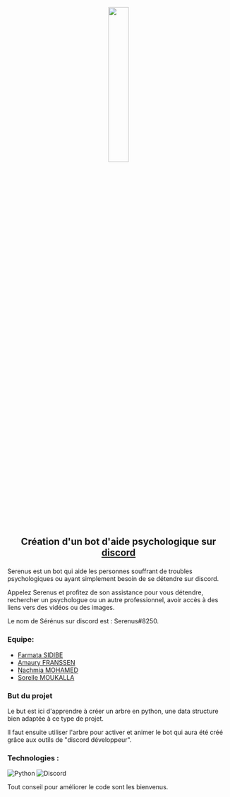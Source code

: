 <p align="center">
  <img width="30%" src="https://images.unsplash.com/photo-1507146153580-69a1fe6d8aa1?ixlib=rb-1.2.1&ixid=MnwxMjA3fDB8MHxwaG90by1wYWdlfHx8fGVufDB8fHx8&auto=format&fit=crop&w=1170&q=80" />
</p>

## <p align="center"> Création d'un bot d'aide psychologique sur <a href="https://discord.com/"> discord </a> </p>

Serenus est un bot qui aide les personnes souffrant de troubles psychologiques ou ayant simplement besoin de se détendre sur discord.<br/> 

Appelez Serenus et profitez de son assistance pour vous détendre, rechercher un psychologue ou un autre professionnel, avoir accès à des liens vers des vidéos ou des images.

Le nom de Sérénus sur discord est : Serenus#8250.

### Equipe: 

- [Farmata SIDIBE](https://github.com/Farmata-sidibe)
- [Amaury FRANSSEN](https://github.com/ExploryKod) 
- [Nachmia MOHAMED](https://github.com/Nachmia)
- [Sorelle MOUKALLA](https://github.com/MklSorelle)

### But du projet

Le but est ici d'apprendre à créer un arbre en python, une data structure bien adaptée à ce type de projet.

Il faut ensuite utiliser l'arbre pour activer et animer le bot qui aura été créé grâce aux outils de "discord développeur".

### Technologies : 
![Python](https://img.shields.io/badge/python-3670A0?style=for-the-badge&logo=python&logoColor=ffdd54)
![Discord](https://img.shields.io/badge/%3CServer%3E-%237289DA.svg?style=for-the-badge&logo=discord&logoColor=white)
   
Tout conseil pour améliorer le code sont les bienvenus.
